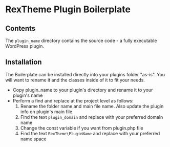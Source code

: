 # RexTheme Plugin Boilerplate

## Contents

The `plugin_name` directory contains the source code - a fully executable WordPress plugin.

## Installation

The Boilerplate can be installed directly into your plugins folder "as-is". You will want to rename it and the classes inside of it to fit your needs.

* Copy plugin_name to your plugin's directory and rename it to your plugin's name
* Perform a find and replace at the project level as follows:
  1. Rename the folder name and main file name. Also update the plugin info on plugin's main file
  2. Find the text `plugin_domain` and replace with your preferred domain name
  3. Change the const variable if you want from plugin.php file
  5. Find the text `RexTheme\PluginName` and replace with your preferred name space
